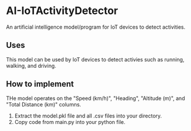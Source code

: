 # AI-IoTActivityDetector
An artificial intelligence model/program for IoT devices to detect activities.

## Uses
This model can be used by IoT devices to detect activies such as running, walking, and driving.

## How to implement
THe model operates on the "Speed (km/h)", "Heading", "Altitude (m)", and "Total Distance (km)" columns.
1. Extract the model.pkl file and all .csv files into your directory.
2. Copy code from main.py into your python file.

